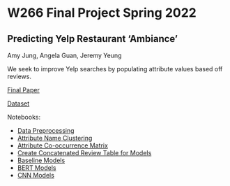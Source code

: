 # W266 Final Project Spring 2022
## Predicting Yelp Restaurant ‘Ambiance’
Amy Jung, Angela Guan, Jeremy Yeung

We seek to improve Yelp searches by populating attribute values based off reviews. 

[Final Paper](https://github.com/redcarrott/Machine-Learning/blob/main/projects/Yelp_Ambiance_NLP/Final%20Paper.pdf)

[Dataset](https://www.yelp.com/dataset/)

Notebooks:
- [Data Preprocessing](https://github.com/redcarrott/Machine-Learning/blob/main/projects/Yelp_Ambiance_NLP/Yelp%20Dataset%20Processing.ipynb)
- [Attribute Name Clustering](https://github.com/redcarrott/Machine-Learning/blob/main/projects/Yelp_Ambiance_NLP/Clustering.ipynb)
- [Attribute Co-occurrence Matrix](https://github.com/redcarrott/Machine-Learning/blob/main/projects/Yelp_Ambiance_NLP/Attribute%20Co%20Occurrence%20Matrix.ipynb)
- [Create Concatenated Review Table for Models](https://github.com/redcarrott/Machine-Learning/blob/main/projects/Yelp_Ambiance_NLP/create_attribute_df.ipynb)
- [Baseline Models](https://github.com/redcarrott/Machine-Learning/blob/main/projects/Yelp_Ambiance_NLP/NaiveBayes_LogisticRegression.ipynb)
- [BERT Models](https://github.com/redcarrott/Machine-Learning/blob/main/projects/Yelp_Ambiance_NLP/BERT_models.ipynb)
- [CNN Models](https://github.com/redcarrott/Machine-Learning/blob/main/projects/Yelp_Ambiance_NLP/Attribute_CNN.ipynb)

